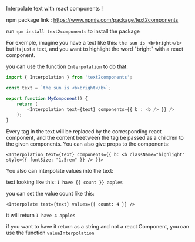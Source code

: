 Interpolate text with react components !

npm package link : https://www.npmjs.com/package/text2components

run `npm install text2components` to install the package

For exemple, imagine you have a text like this:
    `the sun is <b>bright</b>`
but its just a text, and you want to highlight the word "bright" with a react component.

you can use the function `Interpolation` to do that:

```ts
import { Interpolation } from 'text2components';

const text = `the sun is <b>bright</b>`;

export function MyComponent() {
    return (
        <Interpolation text={text} components={{ b : <b /> }} />
    );
}

```

Every tag in the text will be replaced by the corresponding react component, and the content beetween the tag be passed as a children to the given components. You can also give props to the components:

`<Interpolation text={text} components={{ b: <b className="highlight" style={{ fontSize: "1.5rem" }} /> }}>`

You also can interpolate values into the text:

text looking like this: `I have {{ count }} apples`

you can set the value count like this:

`<Interpolate test={text} values={{ count: 4 }} />`

it will return `I have 4 apples`

if you want to have it return as a string and not a react Component, you can use the function `valueInterpolation`
